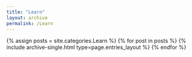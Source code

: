 ```yaml
---
title: "Learn"
layout: archive
permalink: /Learn
---
```



{% assign posts = site.categories.Learn %}
{% for post in posts %} {% include archive-single.html type=page.entries_layout %} {% endfor %}